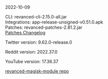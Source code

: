 2022-10-09
  
CLI: revanced-cli-2.15.0-all.jar  
Integrations: app-release-unsigned-v0.51.0.apk  
Patches: revanced-patches-2.81.2.jar  
[Patches Changelog](https://github.com/revanced/revanced-patches/releases/tag/v2.81.2)  

Twitter version: 9.62.0-release.0  

Reddit version: 2022.37.0  

YouTube version: 17.36.37  

[revanced-magisk-module repo](https://github.com/j-hc/revanced-magisk-module)
